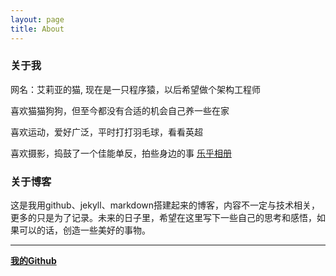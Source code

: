 ```yaml
---
layout: page
title: About
---
```



### 关于我
网名：艾莉亚的猫,
现在是一只程序猿，以后希望做个架构工程师

喜欢猫猫狗狗，但至今都没有合适的机会自己养一些在家

喜欢运动，爱好广泛，平时打打羽毛球，看看英超

喜欢摄影，捣鼓了一个佳能单反，拍些身边的事 [乐乎相册](http://jiangzheahu.lofter.com)


### 关于博客
这是我用github、jekyll、markdown搭建起来的博客，内容不一定与技术相关，更多的只是为了记录。未来的日子里，希望在这里写下一些自己的思考和感悟，如果可以的话，创造一些美好的事物。

---

[**我的Github**](https://github.com/yangtze736)

